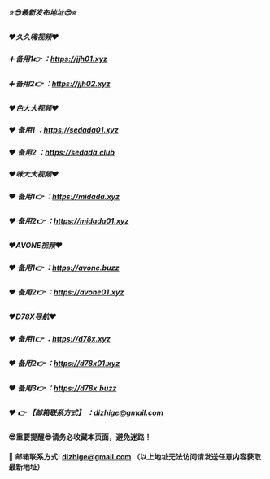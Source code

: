 ##### :star::sunglasses:最新发布地址:sunglasses::star:

##### :heart:久久嗨视频:heart:
##### :heavy_plus_sign: 备用1:point_right:  ：https://jjh01.xyz
##### :heavy_plus_sign: 备用2:point_right:  ：https://jjh02.xyz

##### :heart:色大大视频:heart:
##### :heart: 备用1 ：https://sedada01.xyz
##### :heart: 备用2 ：https://sedada.club

##### :heart:咪大大视频:heart:
##### :heart: 备用1:point_right:  ：https://midada.xyz
##### :heart: 备用2:point_right:  ：https://midada01.xyz

##### :heart:AVONE视频:heart:
##### :heart: 备用1:point_right:  ：https://avone.buzz
##### :heart: 备用2:point_right:  ：https://avone01.xyz

##### :heart:D78X导航:heart:
##### :heart: 备用1:point_right:  ：https://d78x.xyz
##### :heart: 备用2:point_right:  ：https://d78x01.xyz
##### :heart: 备用3:point_right:  ：https://d78x.buzz


##### :heart: :point_right: 【邮箱联系方式】 ：dizhige@gmail.com

#### :sunglasses:重要提醒:sunglasses:请务必收藏本页面，避免迷路！


:e-mail: __邮箱联系方式: dizhige@gmail.com （以上地址无法访问请发送任意内容获取最新地址）__
